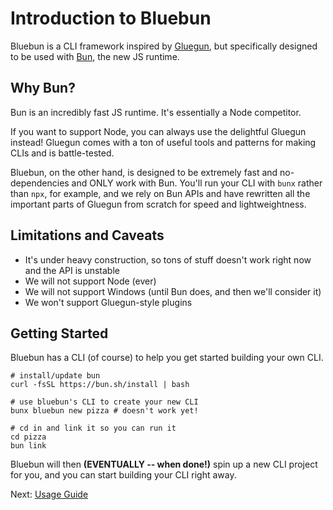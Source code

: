 # Introduction to Bluebun

Bluebun is a CLI framework inspired by [Gluegun](https://github.com/infinitered/gluegun), but specifically designed to be used with [Bun](https://bun.sh), the new JS runtime.

## Why Bun?

Bun is an incredibly fast JS runtime. It's essentially a Node competitor.

If you want to support Node, you can always use the delightful Gluegun instead! Gluegun comes with a ton of useful tools and patterns for making CLIs and is battle-tested.

Bluebun, on the other hand, is designed to be extremely fast and no-dependencies and ONLY work with Bun. You'll run your CLI with `bunx` rather than `npx`, for example, and we rely on Bun APIs and have rewritten all the important parts of Gluegun from scratch for speed and lightweightness.

## Limitations and Caveats

- It's under heavy construction, so tons of stuff doesn't work right now and the API is unstable
- We will not support Node (ever)
- We will not support Windows (until Bun does, and then we'll consider it)
- We won't support Gluegun-style plugins

## Getting Started

Bluebun has a CLI (of course) to help you get started building your own CLI.

```
# install/update bun
curl -fsSL https://bun.sh/install | bash

# use bluebun's CLI to create your new CLI
bunx bluebun new pizza # doesn't work yet!

# cd in and link it so you can run it
cd pizza
bun link
```

Bluebun will then **(EVENTUALLY -- when done!)** spin up a new CLI project for you, and you can start building your CLI right away.

Next: [Usage Guide](usage-guide.md)
